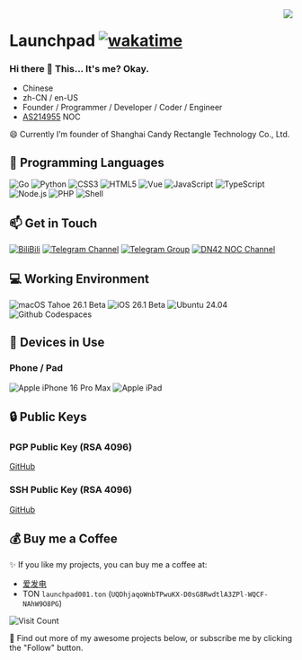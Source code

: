 <img align="right" src="https://github-readme-stats-vc.vercel.app/api?username=rdp-studio&show_icons=true&hide_border=true&icon_color=000&title_color=000&include_all_commits_disable=false&custom_title=Launchpad&count_private=true">
<!--<img align="right" src="/github-metrics.svg">-->

# Launchpad [![wakatime](https://wakatime.com/badge/user/6782aa20-64c9-4331-ad13-3c34e915703d.svg)](https://wakatime.com/@6782aa20-64c9-4331-ad13-3c34e915703d)

### Hi there 👋 This... It's me? Okay.

- Chinese
- zh-CN / en-US
- Founder / Programmer / Developer / Coder / Engineer
- [AS214955](https://bgp.tools/as/214955) NOC

<!--[![Genshin Card](https://ys.himiku.com/rand/334875644.png)](https://ys.mihoyo.com/main/)-->

<!--[![Discord Presence](https://lanyard.cnrad.dev/api/640852402039422986)](https://discord.com/users/640852402039422986)-->

😄 Currently I’m founder of Shanghai Candy Rectangle Technology Co., Ltd.

## 🌱 Programming Languages

<!--
![C](https://img.shields.io/badge/-C-a8b9cc?style=flat-square&logo=C&logoColor=fff)
![C++](https://img.shields.io/badge/-C%2b%2b-00599c?style=flat-square&logo=C%2b%2b&logoColor=fff)
![Batch](https://img.shields.io/badge/-Batch-4d4d4d?style=flat-square&logo=windows%20terminal&logoColor=fff)
-->
![Go](https://img.shields.io/badge/-Go-007d9c?style=flat-square&logo=go&logoColor=fff)
![Python](https://img.shields.io/badge/-Python-3776ab?style=flat-square&logo=python&logoColor=fff)
![CSS3](https://img.shields.io/badge/-CSS3-1572b6?style=flat-square&logo=css&labelColor=1572b6)
![HTML5](https://img.shields.io/badge/-HTML5-e34f26?style=flat-square&logo=HTML5&logoColor=fff)
![Vue](https://img.shields.io/badge/-Vue-42b883?style=flat-square&logo=Vue.js&logoColor=fff)
![JavaScript](https://img.shields.io/badge/-JavaScript-f7df1e?style=flat-square&logo=JavaScript&labelColor=f7df1e&logoColor=000)
![TypeScript](https://img.shields.io/badge/-TypeScript-3178c6?style=flat-square&logo=TypeScript&labelColor=3178c6&logoColor=fff)
![Node.js](https://img.shields.io/badge/-Node.js-339933?style=flat-square&logo=Node.js&logoColor=fff)
![PHP](https://img.shields.io/badge/-PHP-777bb4?style=flat-square&logo=PHP&logoColor=fff)
![Shell](https://img.shields.io/badge/-Shell-4eaa25?style=flat-square&logo=gnu%20bash&logoColor=fff)

## 📫 Get in Touch

[![BiliBili](https://img.shields.io/badge/-启动台LaunchPad-00a1d6?style=flat-square&logo=bilibili&logoColor=fff)](https://space.bilibili.com/392383363)
[![Telegram Channel](https://img.shields.io/badge/dynamic/json?url=https%3A%2F%2Fapi.swo.moe%2Fstats%2Ftelegram%2Fjackzeng6666_channel&query=count&color=2CA5E0&label=Telegram%20Channel&labelColor=282c34&logo=telegram&suffix=+subscribers&cacheSeconds=3600)](https://t.me/jackzeng6666_channel)
[![Telegram Group](https://img.shields.io/badge/dynamic/json?url=https%3A%2F%2Fapi.swo.moe%2Fstats%2Ftelegram%2Fjackzeng6666_group&query=count&color=2CA5E0&label=Telegram%20Group&labelColor=282c34&logo=telegram&suffix=+members&cacheSeconds=3600)](https://t.me/jackzeng6666_group)
[![DN42 NOC Channel](https://img.shields.io/badge/dynamic/json?url=https%3A%2F%2Fapi.swo.moe%2Fstats%2Ftelegram%2FAS4242423702&query=count&color=2CA5E0&label=DN42%20NOC%20Channel&labelColor=282c34&logo=telegram&suffix=+subscribers&cacheSeconds=3600)](https://t.me/AS4242423702)

## 💻 Working Environment

<!--
![Windows 11 Pro](https://img.shields.io/badge/Windows%2011%20Pro-00adef?style=flat-square&logo=windows&logoColor=ffffff)
![Windows Server 2022 Datacenter](https://img.shields.io/badge/Windows%20Server%202022%20Datacenter-00adef?style=flat-square&logo=windows&logoColor=ffffff)
![Android Snow Cone 12.1](https://img.shields.io/badge/Android%20Snow%20Cone%2012.1-3ddc84?style=flat-square&logo=android&logoColor=ffffff)
-->
![macOS Tahoe 26.1 Beta](https://img.shields.io/badge/macOS%20Tahoe%2026.1%20Beta-000000?style=flat-square&logo=macos&logoColor=ffffff)
![iOS 26.1 Beta](https://img.shields.io/badge/iOS%2026.1%20Beta-000000?style=flat-square&logo=iOS&logoColor=ffffff)
![Ubuntu 24.04](https://img.shields.io/badge/Ubuntu%2024.04-dd4814?style=flat-square&logo=ubuntu&logoColor=ffffff)
![Github Codespaces](https://img.shields.io/badge/Github%20Codespaces-000000?style=flat-square)

## 📱 Devices in Use

### Phone / Pad

![Apple iPhone 16 Pro Max](https://img.shields.io/badge/Apple%20iPhone%2016%20Pro%20Max-a2aaad?style=flat-square&logo=apple&logoColor=ffffff)
![Apple iPad](https://img.shields.io/badge/Apple%20iPad-a2aaad?style=flat-square&logo=apple&logoColor=ffffff)

<!--

### Watch / Wearable / Band / Others

![Xiaomi Mi Band 3](https://img.shields.io/badge/Xiaomi%20Mi%20Band%203-fd4900?style=flat-square&logo=xiaomi&logoColor=ffffff)

-->

## 🔒 Public Keys

### PGP Public Key (RSA 4096)

[GitHub](https://github.com/rdp-studio.gpg)

### SSH Public Key (RSA 4096)

[GitHub](https://github.com/rdp-studio.keys)

## 💰 Buy me a Coffee

✨ If you like my projects, you can buy me a coffee at:
 - [爱发电](https://afdian.com/a/launchpad)
 - TON `launchpad001.ton` (`UQDhjaqoWnbTPwuKX-D0sG8RwdtlA3ZPl-WQCF-NAhW9O8PG`)

![Visit Count](https://count.getloli.com/get/@rdp-studio:gh-readme?theme=rule34)

🤔 Find out more of my awesome projects below, or subscribe me by clicking the "Follow" button.

<!--
**rdp-studio/rdp-studio** is a ✨ _special_ ✨ repository because its `README.md` (this file) appears on your GitHub profile.
Here are some ideas to get you started:
- 🔭 I’m currently working on ...
- 🌱 I’m currently learning ...
- 👯 I’m looking to collaborate on ...
- 🤔 I’m looking for help with ...
- 💬 Ask me about ...
- 📫 How to reach me: ...
- 😄 Pronouns: ...
- ⚡ Fun fact: ...
-->
